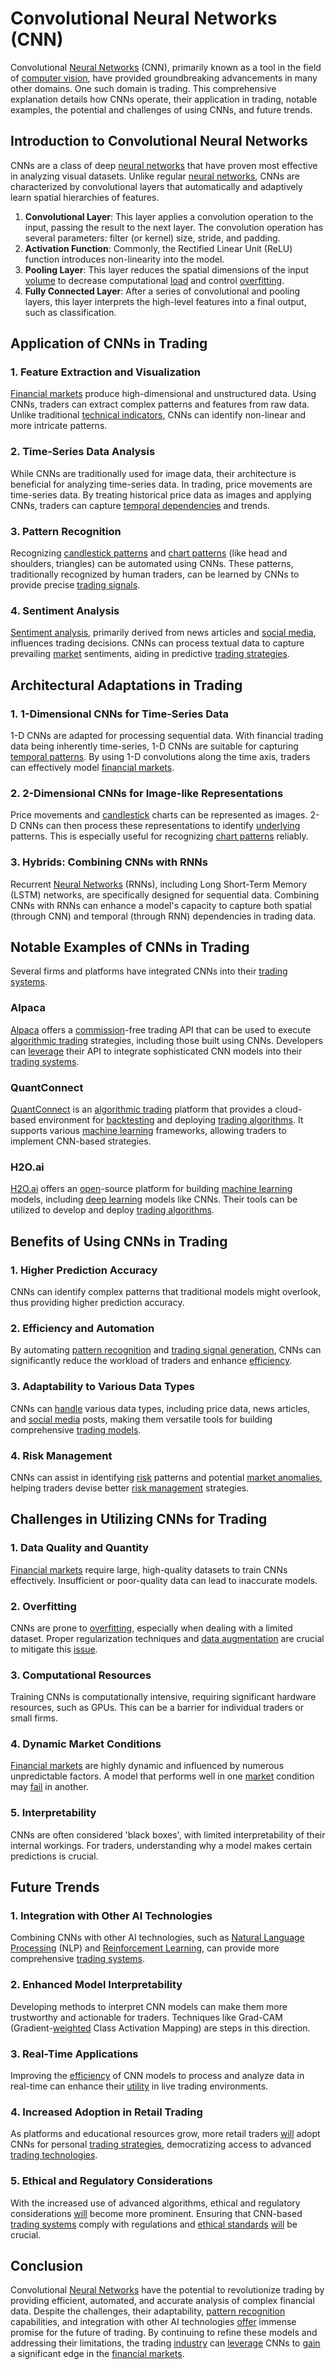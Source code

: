 # Convolutional Neural Networks (CNN)

Convolutional [Neural Networks](../n/neural_networks_in_trading.md) (CNN), primarily known as a tool in the field of [computer vision](../c/computer_vision.md), have provided groundbreaking advancements in many other domains. One such domain is trading. This comprehensive explanation details how CNNs operate, their application in trading, notable examples, the potential and challenges of using CNNs, and future trends.

## Introduction to Convolutional Neural Networks
CNNs are a class of deep [neural networks](../n/neural_networks_in_trading.md) that have proven most effective in analyzing visual datasets. Unlike regular [neural networks](../n/neural_networks_in_trading.md), CNNs are characterized by convolutional layers that automatically and adaptively learn spatial hierarchies of features.

1. **Convolutional Layer**: This layer applies a convolution operation to the input, passing the result to the next layer. The convolution operation has several parameters: filter (or kernel) size, stride, and padding.
2. **Activation Function**: Commonly, the Rectified Linear Unit (ReLU) function introduces non-linearity into the model.
3. **Pooling Layer**: This layer reduces the spatial dimensions of the input [volume](../v/volume.md) to decrease computational [load](../l/load.md) and control [overfitting](../o/overfitting.md).
4. **Fully Connected Layer**: After a series of convolutional and pooling layers, this layer interprets the high-level features into a final output, such as classification.

## Application of CNNs in Trading

### 1. Feature Extraction and Visualization
[Financial markets](../f/financial_market.md) produce high-dimensional and unstructured data. Using CNNs, traders can extract complex patterns and features from raw data. Unlike traditional [technical indicators](../t/technical_indicators.md), CNNs can identify non-linear and more intricate patterns.

### 2. Time-Series Data Analysis
While CNNs are traditionally used for image data, their architecture is beneficial for analyzing time-series data. In trading, price movements are time-series data. By treating historical price data as images and applying CNNs, traders can capture [temporal dependencies](../t/temporal_dependencies_in_trading.md) and trends.

### 3. Pattern Recognition
Recognizing [candlestick patterns](../c/candlestick_patterns.md) and [chart patterns](../c/chart_patterns.md) (like head and shoulders, triangles) can be automated using CNNs. These patterns, traditionally recognized by human traders, can be learned by CNNs to provide precise [trading signals](../t/trading_signals.md).

### 4. Sentiment Analysis
[Sentiment analysis](../s/sentiment_analysis.md), primarily derived from news articles and [social media](../s/social_media.md), influences trading decisions. CNNs can process textual data to capture prevailing [market](../m/market.md) sentiments, aiding in predictive [trading strategies](../t/trading_strategies.md).

## Architectural Adaptations in Trading

### 1. 1-Dimensional CNNs for Time-Series Data
1-D CNNs are adapted for processing sequential data. With financial trading data being inherently time-series, 1-D CNNs are suitable for capturing [temporal patterns](../t/temporal_patterns.md). By using 1-D convolutions along the time axis, traders can effectively model [financial markets](../f/financial_market.md).

### 2. 2-Dimensional CNNs for Image-like Representations
Price movements and [candlestick](../c/candlestick.md) charts can be represented as images. 2-D CNNs can then process these representations to identify [underlying](../u/underlying.md) patterns. This is especially useful for recognizing [chart patterns](../c/chart_patterns.md) reliably.

### 3. Hybrids: Combining CNNs with RNNs
Recurrent [Neural Networks](../n/neural_networks_in_trading.md) (RNNs), including Long Short-Term Memory (LSTM) networks, are specifically designed for sequential data. Combining CNNs with RNNs can enhance a model's capacity to capture both spatial (through CNN) and temporal (through RNN) dependencies in trading data.

## Notable Examples of CNNs in Trading
Several firms and platforms have integrated CNNs into their [trading systems](../t/trading_systems.md). 

### Alpaca
[Alpaca](https://alpaca.markets/) offers a [commission](../c/commission.md)-free trading API that can be used to execute [algorithmic trading](../a/algorithmic_trading.md) strategies, including those built using CNNs. Developers can [leverage](../l/leverage.md) their API to integrate sophisticated CNN models into their [trading systems](../t/trading_systems.md).

### QuantConnect
[QuantConnect](https://www.quantconnect.com/) is an [algorithmic trading](../a/algorithmic_trading.md) platform that provides a cloud-based environment for [backtesting](../b/backtesting.md) and deploying [trading algorithms](../t/trading_algorithms.md). It supports various [machine learning](../m/machine_learning.md) frameworks, allowing traders to implement CNN-based strategies.

### H2O.ai
[H2O.ai](https://www.h2o.ai/) offers an [open](../o/open.md)-source platform for building [machine learning](../m/machine_learning.md) models, including [deep learning](../d/deep_learning.md) models like CNNs. Their tools can be utilized to develop and deploy [trading algorithms](../t/trading_algorithms.md).

## Benefits of Using CNNs in Trading

### 1. Higher Prediction Accuracy
CNNs can identify complex patterns that traditional models might overlook, thus providing higher prediction accuracy.

### 2. Efficiency and Automation
By automating [pattern recognition](../p/pattern_recognition.md) and [trading signal generation](../t/trading_signal_generation.md), CNNs can significantly reduce the workload of traders and enhance [efficiency](../e/efficiency.md).

### 3. Adaptability to Various Data Types
CNNs can [handle](../h/handle.md) various data types, including price data, news articles, and [social media](../s/social_media.md) posts, making them versatile tools for building comprehensive [trading models](../t/trading_models.md).

### 4. Risk Management
CNNs can assist in identifying [risk](../r/risk.md) patterns and potential [market anomalies](../m/market_anomalies.md), helping traders devise better [risk management](../r/risk_management.md) strategies.

## Challenges in Utilizing CNNs for Trading

### 1. Data Quality and Quantity
[Financial markets](../f/financial_market.md) require large, high-quality datasets to train CNNs effectively. Insufficient or poor-quality data can lead to inaccurate models.

### 2. Overfitting
CNNs are prone to [overfitting](../o/overfitting.md), especially when dealing with a limited dataset. Proper regularization techniques and [data augmentation](../d/data_augmentation.md) are crucial to mitigate this [issue](../i/issue.md).

### 3. Computational Resources
Training CNNs is computationally intensive, requiring significant hardware resources, such as GPUs. This can be a barrier for individual traders or small firms.

### 4. Dynamic Market Conditions
[Financial markets](../f/financial_market.md) are highly dynamic and influenced by numerous unpredictable factors. A model that performs well in one [market](../m/market.md) condition may [fail](../f/fail.md) in another.

### 5. Interpretability
CNNs are often considered 'black boxes', with limited interpretability of their internal workings. For traders, understanding why a model makes certain predictions is crucial.

## Future Trends

### 1. Integration with Other AI Technologies
Combining CNNs with other AI technologies, such as [Natural Language Processing](../n/natural_language_processing_(nlp)_in_trading.md) (NLP) and [Reinforcement Learning](../r/reinforcement_learning.md), can provide more comprehensive [trading systems](../t/trading_systems.md).

### 2. Enhanced Model Interpretability
Developing methods to interpret CNN models can make them more trustworthy and actionable for traders. Techniques like Grad-CAM (Gradient-[weighted](../w/weighted.md) Class Activation Mapping) are steps in this direction.

### 3. Real-Time Applications
Improving the [efficiency](../e/efficiency.md) of CNN models to process and analyze data in real-time can enhance their [utility](../u/utility.md) in live trading environments.

### 4. Increased Adoption in Retail Trading
As platforms and educational resources grow, more retail traders [will](../w/will.md) adopt CNNs for personal [trading strategies](../t/trading_strategies.md), democratizing access to advanced [trading technologies](../t/trading_technologies.md).

### 5. Ethical and Regulatory Considerations
With the increased use of advanced algorithms, ethical and regulatory considerations [will](../w/will.md) become more prominent. Ensuring that CNN-based [trading systems](../t/trading_systems.md) comply with regulations and [ethical standards](../e/ethical_standards_in_trading.md) [will](../w/will.md) be crucial.

## Conclusion
Convolutional [Neural Networks](../n/neural_networks_in_trading.md) have the potential to revolutionize trading by providing efficient, automated, and accurate analysis of complex financial data. Despite the challenges, their adaptability, [pattern recognition](../p/pattern_recognition.md) capabilities, and integration with other AI technologies [offer](../o/offer.md) immense promise for the future of trading. By continuing to refine these models and addressing their limitations, the trading [industry](../i/industry.md) can [leverage](../l/leverage.md) CNNs to [gain](../g/gain.md) a significant edge in the [financial markets](../f/financial_market.md).